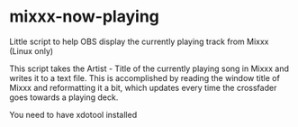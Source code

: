 # mixxx-now-playing
Little script to help OBS display the currently playing track from Mixxx (Linux only)

This script takes the Artist - Title of the currently playing song in Mixxx and writes it to a text file. This is accomplished by reading the window title of Mixxx and reformatting it a bit, which updates every time the crossfader goes towards a playing deck.

You need to have xdotool installed 
